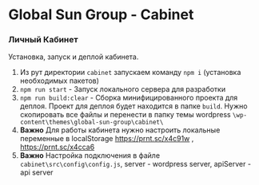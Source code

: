 # Global Sun Group - Cabinet

### Личный Кабинет

Установка, запуск и деплой кабинета.

1. Из рут директории `cabinet` запускаем команду `npm i` (установка необходимых пакетов)
2. `npm run start` - Запуск локального сервера для разработки
3. `npm run build:clear` - Сборка минифицированного проекта для деплоя. Проект для деплоя будет находится в папке `build`.
Нужно скопировать все файлы и перенести в папку темы wordpress `\wp-content\themes\global-sun-group\cabinet\`
4. **Важно** Для работы кабинета нужно настроить локальные переменные в localStorage
https://prnt.sc/x4c91w , https://prnt.sc/x4cca6
5. **Важно** Настройка подключения в файле `cabinet\src\config\config.js`, server - wordpress server, apiServer - api server